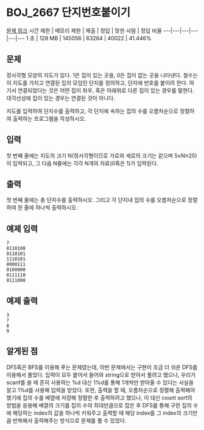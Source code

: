 # BOJ_2667 단지번호붙이기
[문제 링크](https://www.acmicpc.net/problem/2667)
시간 제한 |	메모리 제한 |	제출 |	정답 |	맞힌 사람 |	정답 비율
---|---|---|---|---|---
1 초 |	128 MB |	145056 |	63284 |	40022 |	41.446%

## 문제
정사각형 모양의 지도가 있다. 1은 집이 있는 곳을, 0은 집이 없는 곳을 나타낸다. 철수는 이 지도를 가지고 연결된 집의 모임인 단지를 정의하고, 단지에 번호를 붙이려 한다. 여기서 연결되었다는 것은 어떤 집이 좌우, 혹은 아래위로 다른 집이 있는 경우를 말한다. 대각선상에 집이 있는 경우는 연결된 것이 아니다.

지도를 입력하여 단지수를 출력하고, 각 단지에 속하는 집의 수를 오름차순으로 정렬하여 출력하는 프로그램을 작성하시오.

## 입력
첫 번째 줄에는 지도의 크기 N(정사각형이므로 가로와 세로의 크기는 같으며 5≤N≤25)이 입력되고, 그 다음 N줄에는 각각 N개의 자료(0혹은 1)가 입력된다.

## 출력
첫 번째 줄에는 총 단지수를 출력하시오. 그리고 각 단지내 집의 수를 오름차순으로 정렬하여 한 줄에 하나씩 출력하시오.

## 예제 입력
```
7
0110100
0110101
1110101
0000111
0100000
0111110
0111000
```

## 예제 출력
```
3
7
8
9
```

## 알게된 점
DFS혹은 BFS를 이용해 푸는 문제였는데, 이번 문제에서는 구현이 조금 더 쉬운 DFS를 이용해서 풀었다.
입력이 모두 붙어서 들어와 string으로 받아서 풀려고 했으나, 우리가 scanf를 쓸 때 흔히 사용하는 %d 대신 1%d를 통해 1개씩만 받아올 수 있다는 사실을 알고 1%d를 사용해 입력을 받았다.
또한, 출력을 할 때, 오름차순으로 정렬해 출력해야 했기에 집의 수를 배열에 저장해 정렬한 후 출력하려고 했으나, 이 대신 count sort의 방법을 응용해 배열의 크기를 집의 수의 최대만큼으로 잡은 후 DFS를 통해 구한 집의 수에 해당하는 index의 값을 하나씩 키워주고 출력할 때 해당 index를 그 index의 크기만큼 반복해서 출력해주는 방식으로 문제를 풀 수 있었다.
